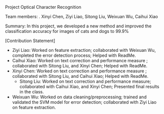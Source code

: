 Project Optical Character Recognition

Team members: . Xinyi Chen, Ziyi Liao, Sitong Liu, Weixuan Wu, Caihui Xiao

Summary: In this project, we developed a new method and improved the classification accuracy for images of cats and dogs to 99.9%

[Contribution Statement] 
 + Ziyi Liao:
  Worked on feature extraction; collaborated with Weixuan Wu, completed the error detection process; Helped with ReadMe.
 + Caihui Xiao:
  Worked on text correction and performance measure ; collaborated with Sitong Liu, and Xinyi Chen; Helped with ReadMe.
 + Xinyi Chen:
  Worked on text correction and performance measure ; collaborated with Sitong Liu, and Caihui Xiao; Helped with ReadMe.
   + Sitong Liu:
  Worked on text correction and performance measure; collaborated with Caihui Xiao, and Xinyi Chen; Presented final results in the class.
 + Weixuan Wu:
  Worked on data cleaning/preprocessing; trained and validated the SVM model for error detection; collaborated with Ziyi Liao on feature extraction. 
